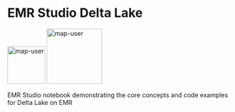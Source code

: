 # EMR Studio Delta Lake

<img width="85" alt="map-user" src="https://img.shields.io/badge/views-126-green"> <img width="125" alt="map-user" src="https://img.shields.io/badge/unique visits-055-green">

EMR Studio notebook demonstrating the core concepts and code examples for Delta Lake on EMR
